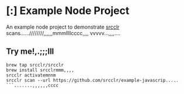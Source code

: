 # [:] Example Node Project

An example node project to demonstrate [srcclr](https://www.srcclr.com) scans......////////,,,,,,mmmllllcccc,,,,
vvvvv...,,,,....
## Try me!,.;;;lll

```wwwww...........dddd
brew tap srcclr/srcclr
brew install srcclrmmm,,,,
srcclr activatemnnm
srcclr scan --url https://github.com/srcclr/example-javascrip.....
```.......,,,,,,cccc
